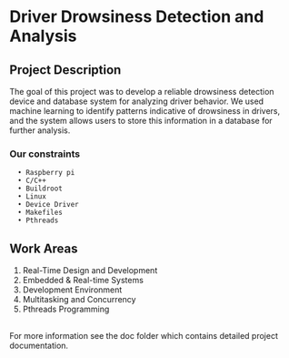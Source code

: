 # Driver Drowsiness Detection and Analysis

## Project Description

The goal of this project was to develop a reliable drowsiness detection device and database system for analyzing driver behavior. We used machine learning to identify patterns indicative of drowsiness in drivers, and the system allows users to store this information in a database for further analysis. 
  
  ### Our constraints
  
      • Raspberry pi
      • C/C++
      • Buildroot
      • Linux
      • Device Driver
      • Makefiles
      • Pthreads
      
## Work Areas
1. Real-Time Design and Development
2. Embedded & Real-time Systems
3. Development Environment
4. Multitasking and Concurrency
5. Pthreads Programming

## 
For more information see the doc folder which contains detailed project documentation.
